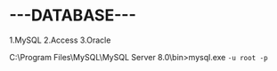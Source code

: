 # ---DATABASE---
1.MySQL
2.Access
3.Oracle


C:\Program Files\MySQL\MySQL Server 8.0\bin>mysql.exe `-u root -p`
